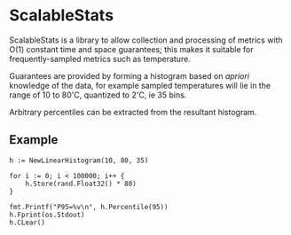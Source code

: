 # ScalableStats
ScalableStats is a library to allow collection and processing of metrics with O(1) constant time and space guarantees; this makes it suitable for frequently-sampled metrics such as temperature.

Guarantees are provided by forming a histogram based on *apriori* knowledge of the data, for example sampled temperatures will lie in the range of 10 to 80'C, quantized to 2'C, ie 35 bins.

Arbitrary percentiles can be extracted from the resultant histogram.

## Example
    h := NewLinearHistogram(10, 80, 35)

    for i := 0; i < 100000; i++ {
        h.Store(rand.Float32() * 80)
    }

    fmt.Printf("P95=%v\n", h.Percentile(95))
    h.Fprint(os.Stdout)
    h.CLear()
